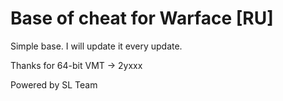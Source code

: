 # Base of cheat for Warface [RU]

Simple base. I will update it every update.

Thanks for 64-bit VMT -> 2yxxx

Powered by SL Team
